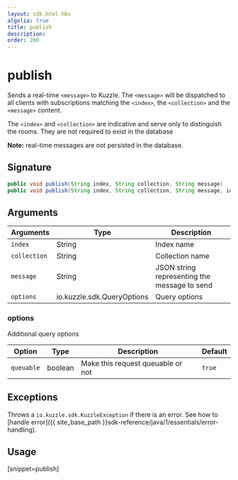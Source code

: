 ```yaml
---
layout: sdk.html.hbs
algolia: true
title: publish
description:
order: 200
---
```


# publish

Sends a real-time `<message>` to Kuzzle. The `<message>` will be dispatched to all clients with subscriptions matching the `<index>`, the `<collection>` and the `<message>` content.  

The `<index>` and `<collection>` are indicative and serve only to distinguish the rooms. They are not required to exist in the database

**Note:** real-time messages are not persisted in the database.

## Signature

```java
public void publish(String index, String collection, String message)
public void publish(String index, String collection, String message, io.kuzzle.sdk.QueryOptions options)
```

## Arguments

| Arguments    | Type    | Description |
|--------------|---------|-------------|
| ``index`` | String | Index name    |
| ``collection`` | String | Collection name   |
| ``message`` | String | JSON string representing the message to send |
| `options` | io.kuzzle.sdk.QueryOptions | Query options |

### **options**

Additional query options

| Option     | Type    | Description                       | Default |
| ---------- | ------- | --------------------------------- | ------- |
| `queuable` | boolean | Make this request queuable or not | `true`  |

## Exceptions

Throws a `io.kuzzle.sdk.KuzzleException` if there is an error. See how to [handle error]({{ site_base_path }}sdk-reference/java/1/essentials/error-handling).

## Usage

[snippet=publish]
